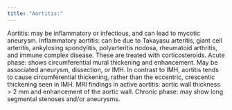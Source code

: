 ```yaml
---
title: "Aortitis:"
---
```

Aortitis: may be inflammatory or infectious, and can lead to mycotic aneurysm.
Inflammatory aortitis: can be due to Takayasu arteritis, giant cell arteritis, ankylosing spondylitis, polyarteritis nodosa, rheumatoid arthritis, and immune complex disease. These are treated with corticosteroids.
Acute phase: shows circumferential mural thickening and enhancement.
May be associated aneurysm, dissection, or IMH.
In contrast to IMH, aortitis tends to cause circumferential thickening, rather than the eccentric, crescentic thickening seen in IMH.
MRI findings in active aortitis: aortic wall thickness &gt; 2 mm and enhancement of the aortic wall.
Chronic phase: may show long segmental stenoses and/or aneurysms.

